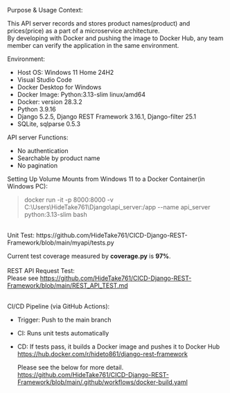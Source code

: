 Purpose & Usage Context:  

This API server records and stores product names(product) and prices(price) as a part of a microservice architecture.  
By developing with Docker and pushing the image to Docker Hub, any team member can verify the application in the same environment.

Environment:
- Host OS: Windows 11 Home 24H2  
- Visual Studio Code  
- Docker Desktop for Windows  
- Docker Image: Python:3.13-slim linux/amd64  
- Docker: version 28.3.2  
- Python 3.9.16  
- Django 5.2.5, Django REST Framework 3.16.1, Django-filter 25.1  
- SQLite, sqlparse 0.5.3  

API server Functions:
- No authentication
- Searchable by product name
- No pagination

Setting Up Volume Mounts from Windows 11 to a Docker Container(in Windows PC):

>docker run -it -p 8000:8000 -v C:\Users\HideTake761\Django\api_server:/app --name api_server python:3.13-slim bash
<br>
Unit Test: 
https://github.com/HideTake761/CICD-Django-REST-Framework/blob/main/myapi/tests.py
  
Current test coverage measured by **coverage.py** is **97%**.
<br>
<br>
REST API Request Test:<br>
Please see https://github.com/HideTake761/CICD-Django-REST-Framework/blob/main/REST_API_TEST.md
<br>
<br>
  
CI/CD Pipeline (via GitHub Actions):
- Trigger: Push to the main branch
- CI: Runs unit tests automatically
- CD: If tests pass, it builds a Docker image and pushes it to Docker Hub  
https://hub.docker.com/r/hideto861/django-rest-framework

   Please see the below for more detail.<br>
   https://github.com/HideTake761/CICD-Django-REST-Framework/blob/main/.github/workflows/docker-build.yaml 


